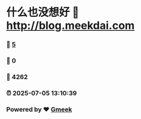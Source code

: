 # 什么也没想好 :link: http://blog.meekdai.com 
### :page_facing_up: [5](http://blog.meekdai.com/tag.html) 
### :speech_balloon: 0 
### :hibiscus: 4262 
### :alarm_clock: 2025-07-05 13:10:39 
### Powered by :heart: [Gmeek](https://github.com/Meekdai/Gmeek)
